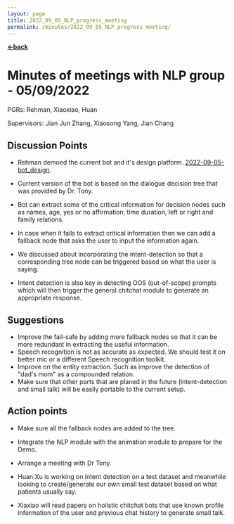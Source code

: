 ```yaml
---
layout: page
title: 2022_09_05_NLP_progress_meeting
permalink: /minutes/2022_09_05_NLP_progress_meeting/
---
```


[**<-back**](/minutes)  

# Minutes of meetings with NLP group - 05/09/2022

PGRs: Rehman, Xiaoxiao, Huan

Supervisors: Jian Jun Zhang, Xiaosong Yang, Jian Chang

## Discussion Points

- Rehman demoed the current bot and it's design platform. [2022-09-05-bot_design](../static/arehman/2022-09-05-bot_design.png).

- Current version of the bot is based on the dialogue decision tree that was provided by Dr. Tony.
- Bot can extract some of the critical information for decision nodes such as names, age, yes or no affirmation, time duration, left or right and family relations.
- In case when it fails to extract critical information then we can add a fallback node that asks the user to input the information again.

- We discussed about incorporating the intent-detection so that a corresponding tree node can be triggered based on what the user is saying. 

- Intent detection is also key in detecting OOS (out-of-scope) prompts which will then trigger the general chitchat module to generate an appropriate response.


## Suggestions

- Improve the fail-safe by adding more fallback nodes so that it can be more redundant in extracting the useful information.
- Speech recognition is not as accurate as expected. We should test it on better mic or a different Speech recognition toolkit.
- Improve on the entity extraction. Such as improve the detection of "dad's mom" as a compounded relation.
- Make sure that other parts that are planed in the future (intent-detection and small talk) will be easily portable to the current setup.

## Action points

- Make sure all the fallback nodes are added to the tree.

- Integrate the NLP module with the animation module to prepare for the Demo.

- Arrange a meeting with Dr Tony.

- Huan Xu is working on intent detection on a test dataset and meanwhile looking to create/generate our own small test dataset based on what patients usually say.

- Xiaxiao will read papers on holistic chitchat bots that use known profile information of the user and previous chat history to generate small talk.
